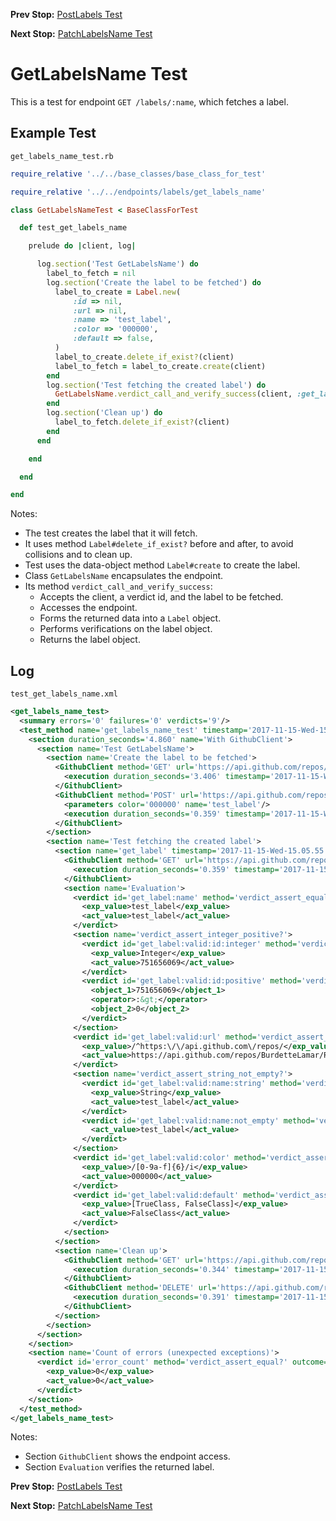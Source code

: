 <!--- GENERATED FILE, DO NOT EDIT --->
**Prev Stop:** [PostLabels Test](./PostLabels.md#postlabels-test)

**Next Stop:** [PatchLabelsName Test](./PatchLabelsName.md#patchlabelsname-test)


# GetLabelsName Test

This is a test for endpoint `GET /labels/:name`, which fetches a label.

## Example Test

<code>get_labels_name_test.rb</code>
```ruby
require_relative '../../base_classes/base_class_for_test'

require_relative '../../endpoints/labels/get_labels_name'

class GetLabelsNameTest < BaseClassForTest

  def test_get_labels_name

    prelude do |client, log|

      log.section('Test GetLabelsName') do
        label_to_fetch = nil
        log.section('Create the label to be fetched') do
          label_to_create = Label.new(
              :id => nil,
              :url => nil,
              :name => 'test_label',
              :color => '000000',
              :default => false,
          )
          label_to_create.delete_if_exist?(client)
          label_to_fetch = label_to_create.create(client)
        end
        log.section('Test fetching the created label') do
          GetLabelsName.verdict_call_and_verify_success(client, :get_label, label_to_fetch)
        end
        log.section('Clean up') do
          label_to_fetch.delete_if_exist?(client)
        end
      end

    end

  end

end
```

Notes:

- The test creates the label that it will fetch.
- It uses method `Label#delete_if_exist?` before and after, to avoid collisions and to clean up.
- Test uses the data-object method `Label#create` to create the label.
- Class `GetLabelsName` encapsulates the endpoint.
- Its method `verdict_call_and_verify_success`:
  - Accepts the client, a verdict id, and the label to be fetched.
  - Accesses the endpoint.
  - Forms the returned data into a `Label` object.
  - Performs verifications on the label object.
  - Returns the label object.

## Log

<code>test_get_labels_name.xml</code>
```xml
<get_labels_name_test>
  <summary errors='0' failures='0' verdicts='9'/>
  <test_method name='get_labels_name_test' timestamp='2017-11-15-Wed-15.05.51.277'>
    <section duration_seconds='4.860' name='With GithubClient'>
      <section name='Test GetLabelsName'>
        <section name='Create the label to be fetched'>
          <GithubClient method='GET' url='https://api.github.com/repos/BurdetteLamar/RubyTest/labels/test_label'>
            <execution duration_seconds='3.406' timestamp='2017-11-15-Wed-15.05.51.277'/>
          </GithubClient>
          <GithubClient method='POST' url='https://api.github.com/repos/BurdetteLamar/RubyTest/labels'>
            <parameters color='000000' name='test_label'/>
            <execution duration_seconds='0.359' timestamp='2017-11-15-Wed-15.05.54.683'/>
          </GithubClient>
        </section>
        <section name='Test fetching the created label'>
          <section name='get_label' timestamp='2017-11-15-Wed-15.05.55.042'>
            <GithubClient method='GET' url='https://api.github.com/repos/BurdetteLamar/RubyTest/labels/test_label'>
              <execution duration_seconds='0.359' timestamp='2017-11-15-Wed-15.05.55.042'/>
            </GithubClient>
            <section name='Evaluation'>
              <verdict id='get_label:name' method='verdict_assert_equal?' outcome='passed' volatile='false'>
                <exp_value>test_label</exp_value>
                <act_value>test_label</act_value>
              </verdict>
              <section name='verdict_assert_integer_positive?'>
                <verdict id='get_label:valid:id:integer' method='verdict_assert_kind_of?' outcome='passed' volatile='false'>
                  <exp_value>Integer</exp_value>
                  <act_value>751656069</act_value>
                </verdict>
                <verdict id='get_label:valid:id:positive' method='verdict_assert_operator?' outcome='passed' volatile='false'>
                  <object_1>751656069</object_1>
                  <operator>:&gt;</operator>
                  <object_2>0</object_2>
                </verdict>
              </section>
              <verdict id='get_label:valid:url' method='verdict_assert_match?' outcome='passed' volatile='false'>
                <exp_value>/^https:\/\/api.github.com\/repos/</exp_value>
                <act_value>https://api.github.com/repos/BurdetteLamar/RubyTest/labels/test_label</act_value>
              </verdict>
              <section name='verdict_assert_string_not_empty?'>
                <verdict id='get_label:valid:name:string' method='verdict_assert_kind_of?' outcome='passed' volatile='false'>
                  <exp_value>String</exp_value>
                  <act_value>test_label</act_value>
                </verdict>
                <verdict id='get_label:valid:name:not_empty' method='verdict_refute_empty?' outcome='passed' volatile='false'>
                  <act_value>test_label</act_value>
                </verdict>
              </section>
              <verdict id='get_label:valid:color' method='verdict_assert_match?' outcome='passed' volatile='false'>
                <exp_value>/[0-9a-f]{6}/i</exp_value>
                <act_value>000000</act_value>
              </verdict>
              <verdict id='get_label:valid:default' method='verdict_assert_includes?' outcome='passed' volatile='false'>
                <exp_value>[TrueClass, FalseClass]</exp_value>
                <act_value>FalseClass</act_value>
              </verdict>
            </section>
          </section>
          <section name='Clean up'>
            <GithubClient method='GET' url='https://api.github.com/repos/BurdetteLamar/RubyTest/labels/test_label'>
              <execution duration_seconds='0.344' timestamp='2017-11-15-Wed-15.05.55.402'/>
            </GithubClient>
            <GithubClient method='DELETE' url='https://api.github.com/repos/BurdetteLamar/RubyTest/labels/test_label'>
              <execution duration_seconds='0.391' timestamp='2017-11-15-Wed-15.05.55.746'/>
            </GithubClient>
          </section>
        </section>
      </section>
    </section>
    <section name='Count of errors (unexpected exceptions)'>
      <verdict id='error_count' method='verdict_assert_equal?' outcome='passed' volatile='true'>
        <exp_value>0</exp_value>
        <act_value>0</act_value>
      </verdict>
    </section>
  </test_method>
</get_labels_name_test>
```

Notes:

- Section `GithubClient` shows the endpoint access.
- Section `Evaluation` verifies the returned label.

**Prev Stop:** [PostLabels Test](./PostLabels.md#postlabels-test)

**Next Stop:** [PatchLabelsName Test](./PatchLabelsName.md#patchlabelsname-test)

